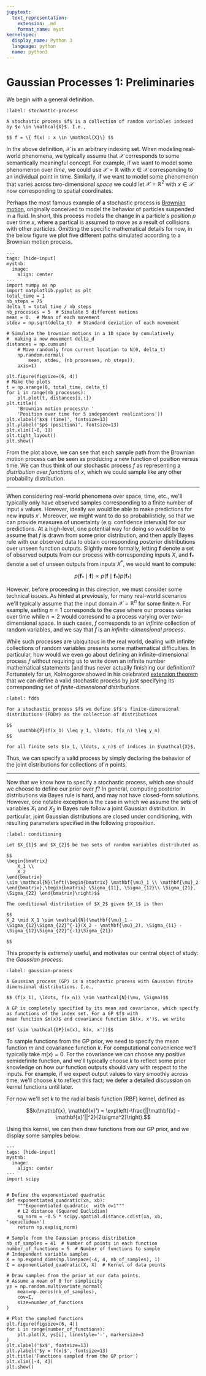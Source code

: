 ```yaml
---
jupytext:
  text_representation:
    extension: .md
    format_name: myst
kernelspec:
  display_name: Python 3
  language: python
  name: python3
---
```


# Gaussian Processes 1: Preliminaries

We begin with a general definition.

````{prf:definition}
:label: stochastic-process

A stochastic process $f$ is a collection of random variables indexed by $x \in \mathcal{X}$. I.e., 

$$ f = \{ f(x) : x \in \mathcal{X}\} $$
````

In the above definition, $\mathcal{X}$  is an arbitrary indexing set. When modeling real-world
phenomena, we typically assume that $\mathcal{X}$ corresponds to some semantically meaningful concept. For example,
if we want to model some phenomenon over _time_, we could use $\mathcal{X} = \mathbb{R}$ with $x \in \mathcal{X}$
corresponding to an individual point in time. Similarly, if we want to model some phenomenon that varies across
two-dimensional _space_ we could let $\mathcal{X} = \mathbb{R}^2$ with $x \in \mathcal{X}$ now corresponding
to spatial coordinates.

Perhaps the most famous example of a stochastic process is [Brownian motion](https://en.wikipedia.org/wiki/Brownian_motion),
originally conceived to model the behavior of particles suspended in a fluid. In short, this process models the
change in a particle's position $p$ over time $x$, where a partical is assumed to move as a result of collisions
with other particles. Omitting the specific mathematical details for now, in the below figure we plot five different paths
simulated according to a Brownian motion process.

```{code-cell} ipython3
---
tags: [hide-input]
mystnb:
  image:
    align: center
---
import numpy as np
import matplotlib.pyplot as plt
total_time = 1
nb_steps = 75
delta_t = total_time / nb_steps
nb_processes = 5  # Simulate 5 different motions
mean = 0.  # Mean of each movement
stdev = np.sqrt(delta_t)  # Standard deviation of each movement

# Simulate the brownian motions in a 1D space by cumulatively
#  making a new movement delta_d
distances = np.cumsum(
    # Move randomly from current location to N(0, delta_t)
    np.random.normal(
        mean, stdev, (nb_processes, nb_steps)),
    axis=1)

plt.figure(figsize=(6, 4))
# Make the plots
t = np.arange(0, total_time, delta_t)
for i in range(nb_processes):
    plt.plot(t, distances[i,:])
plt.title((
    'Brownian motion process\n '
    'Position over time for 5 independent realizations'))
plt.xlabel('$x$ (time)', fontsize=13)
plt.ylabel('$p$ (position)', fontsize=13)
plt.xlim([-0, 1])
plt.tight_layout()
plt.show()
```

From the plot above, we can see that each sample path from the Brownian motion process can be seen as producing
a new function of position versus time. We can thus think of our stochastic process $f$ as representing a _distribution
over functions_ of $x$, which we could sample like any other probability distribution. 

---

When considering real-world phenomena over space, time, etc., we'll typically only have observed samples corresponding
to a finite number of input $x$ values. However, ideally we would be able to make predictions for new inputs $x'$. Moreover,
we might want to do so probabilisticly, so that we can provide measures of uncertainty (e.g. confidence intervals) for our
predictions. At a high-level, one potential way for doing so would be to assume that $f$ is drawn from some prior distribution,
and then apply Bayes rule with our observed data to obtain corresponding posterior distributions over unseen function outputs.
Slightly more formally, letting $\mathbf{f}$ denote a set of observed outputs from our process with corresponding inputs $X$,
and $\mathbf{f}_*$ denote a set of unseen outputs from inputs $X^*$, we would want to compute:

$$
p(\mathbf{f}_* \mid \mathbf{f}) \propto p(\mathbf{f} \mid \mathbf{f}_*)p(\mathbf{f}_*)
$$

However, before proceeding in this direction, we must consider some technical issues. As hinted at previously, for
many real-world scenarios we'll typically assume that the input domain $\mathcal{X} = \mathbb{R}^n$ for some finite
$n$. For example, setting $n=1$ corresponds to the case where our process varies over time while $n=2$ would corresond
to a process varying over two-dimensional space. In such cases, $f$ corresponds to an _infinite_ collection of random
variables, and we say that $f$ is an _infinite-dimensional process_.

While such processes are ubiquitous in the real world, dealing with infinite collections of random variables presents some mathematical difficulties. In particular, how would we even go about defining an infinite-dimensional process $f$ without requiring us to write down an infinite number mathematical statements (and thus never actually finishing our definition)? Fortunately for us, Kolmogorov showed in his celebrated [extension theorem](https://en.wikipedia.org/wiki/Kolmogorov_extension_theorem) that we can define a valid stochastic process by just specifying its corresponding set of _finite-dimensional distributions_.


````{prf:definition}
:label: fdds

For a stochastic process $f$ we define $f$'s finite-dimensional distributions (FDDs) as the collection of distributions

$$
    \mathbb{P}(f(x_1) \leq y_1, \ldots, f(x_n) \leq y_n)
$$

for all finite sets $(x_1, \ldots, x_n)$ of indices in $\mathcal{X}$,

````

Thus, we can specify a valid process by simply declaring the behavior of the joint distributions for collections of
$n$ points.

---

Now that we know how to specify a stochastic process, which one should we choose to define our prior over $f$? In general,
computing posterior distributions via Bayes rule is hard, and may not have closed-form solutions. However, one notable
exception is the case in which we assume the sets of variables $X_{1}$ and $X_{2}$ in Bayes rule follow a joint Gaussian
distribution. In particular, joint Gaussian distributions are closed under conditioning, with resulting parameters specified in the following proposition.

```{prf:proposition}
:label: conditioning

Let $X_{1}$ and $X_{2}$ be two sets of random variables distributed as 

$$ 
\begin{bmatrix}
    X_1 \\ 
    X_2
\end{bmatrix}
\sim \mathcal{N}\left(\begin{bmatrix} \mathbf{\mu}_1 \\ \mathbf{\mu}_2 \end{bmatrix},\begin{bmatrix} \Sigma_{11}, \Sigma_{12}\\ \Sigma_{21}, \Sigma_{22} \end{bmatrix}\right)$$

The conditional distribution of $X_2$ given $X_1$ is then

$$ 
X_2 \mid X_1 \sim \mathcal{N}(\mathbf{\mu}_1 - \Sigma_{12}\Sigma_{22}^{-1}(X_2 - \mathbf{\mu}_2), \Sigma_{11} - \Sigma_{12}\Sigma_{22}^{-1}\Sigma_{21})

$$
```

This property is _extremely_ useful, and motivates our central object of study: the _Gaussian process_.

````{prf:definition}
:label: gaussian-process

A Gaussian process (GP) is a stochastic process with Gaussian finite dimensional distributions. I.e., 

$$ (f(x_1), \ldots, f(x_n)) \sim \mathcal{N}(\mu, \Sigma)$$

A GP is completely specified by its mean and covariance, which specify as functions of the index set. For a GP $f$ with
mean function $m(x)$ and covariance function $k(x, x')$, we write

$$f \sim \mathcal{GP}(m(x), k(x, x'))$$
````

To sample functions from the GP prior, we need to specify the mean function $m$ and covariance function $k$. For computational convenience we'll typically take $m(x) = 0$. For the covariance we can choose any positive semidefinite function, and we'll typically choose $k$ to reflect some prior knowledge on how our function outputs should vary with respect to the inputs. For example, if we expect output values to vary smoothly across time, we'll choose $k$ to reflect this fact; we defer a detailed discussion on kernel functions until later. 

For now we'll set $k$ to the radial basis function (RBF) kernel, defined as 

$$k(\mathbf{x}, \mathbf{x}') = \exp\left(-\frac{||\mathbf{x} - \mathbf{x}'||^2}{2\sigma^2}\right).$$

Using this kernel, we can then draw functions from our GP prior, and we display some samples below:

```{code-cell} ipython3
---
tags: [hide-input]
mystnb:
  image:
    align: center
---
import scipy


# Define the exponentiated quadratic 
def exponentiated_quadratic(xa, xb):
    """Exponentiated quadratic  with σ=1"""
    # L2 distance (Squared Euclidian)
    sq_norm = -0.5 * scipy.spatial.distance.cdist(xa, xb, 'sqeuclidean')
    return np.exp(sq_norm)

# Sample from the Gaussian process distribution
nb_of_samples = 41  # Number of points in each function
number_of_functions = 5  # Number of functions to sample
# Independent variable samples
X = np.expand_dims(np.linspace(-4, 4, nb_of_samples), 1)
Σ = exponentiated_quadratic(X, X)  # Kernel of data points

# Draw samples from the prior at our data points.
# Assume a mean of 0 for simplicity
ys = np.random.multivariate_normal(
    mean=np.zeros(nb_of_samples),
    cov=Σ, 
    size=number_of_functions
)

# Plot the sampled functions
plt.figure(figsize=(6, 4))
for i in range(number_of_functions):
    plt.plot(X, ys[i], linestyle='-', markersize=3
)
plt.xlabel('$x$', fontsize=13)
plt.ylabel('$y = f(x)$', fontsize=13)
plt.title('Functions sampled from the GP prior')
plt.xlim([-4, 4])
plt.show()
```